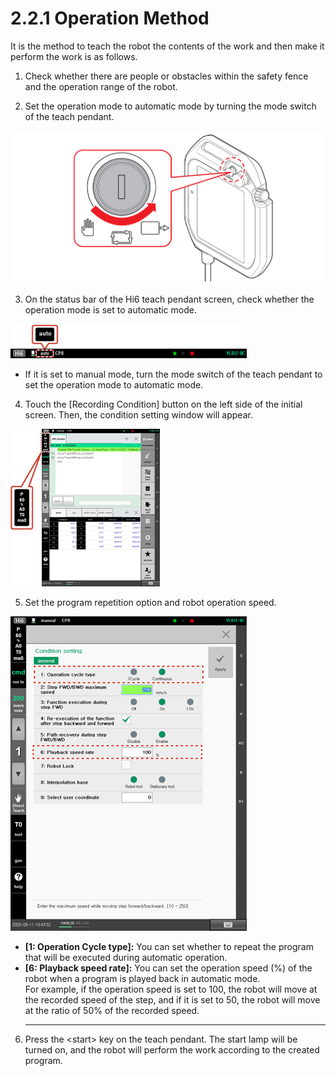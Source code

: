 # 2.2.1 Operation Method

It is the method to teach the robot the contents of the work and then make it perform the work is as follows.

1.	Check whether there are people or obstacles within the safety fence and the operation range of the robot.

2.	Set the operation mode to automatic mode by turning the mode switch of the teach pendant.



![](../../.gitbook/assets/mode-sw-auto.png)

3.	On the status bar of the Hi6 teach pendant screen, check whether the operation mode is set to automatic mode.



![](../../.gitbook/assets/image%20%28298%29.png)

* If it is set to manual mode, turn the mode switch of the teach pendant to set the operation mode to automatic mode.

4.	Touch the \[Recording Condition\] button on the left side of the initial screen. Then, the condition setting window will appear.

![](../../.gitbook/assets/image%20%28312%29.png)



5.	Set the program repetition option and robot operation speed.

![](../../.gitbook/assets/image%20%28300%29.png)

* **\[1: Operation Cycle type\]:** You can set whether to repeat the program that will be executed during automatic operation.
* **\[6: Playback speed rate\]:** You can set the operation speed \(%\) of the robot when a program is played back in automatic mode.  
  For example, if the operation speed is set to 100, the robot will move at the recorded speed of the step, and if it is set to 50, the robot will move at the ratio of 50% of the recorded speed.
  ****



6.	Press the &lt;start&gt; key on the teach pendant. The start lamp will be turned on, and the robot will perform the work according to the created program.




